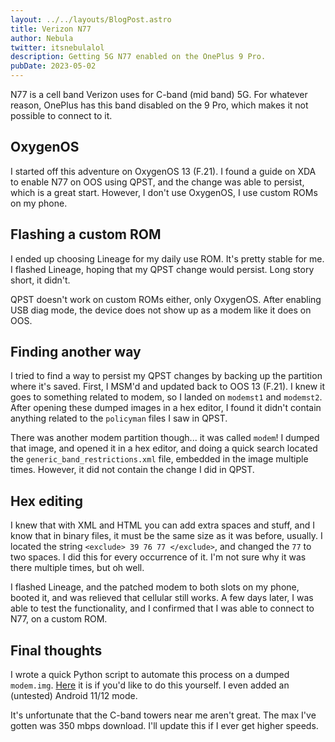 ```yaml
---
layout: ../../layouts/BlogPost.astro
title: Verizon N77
author: Nebula
twitter: itsnebulalol
description: Getting 5G N77 enabled on the OnePlus 9 Pro.
pubDate: 2023-05-02
---
```


N77 is a cell band Verizon uses for C-band (mid band) 5G. For whatever reason, OnePlus has this band disabled on the 9 Pro, which makes it not possible to connect to it.

## OxygenOS

I started off this adventure on OxygenOS 13 (F.21). I found a guide on XDA to enable N77 on OOS using QPST, and the change was able to persist, which is a great start. However, I don't use OxygenOS, I use custom ROMs on my phone.

## Flashing a custom ROM

I ended up choosing Lineage for my daily use ROM. It's pretty stable for me. I flashed Lineage, hoping that my QPST change would persist. Long story short, it didn't.

QPST doesn't work on custom ROMs either, only OxygenOS. After enabling USB diag mode, the device does not show up as a modem like it does on OOS.

## Finding another way

I tried to find a way to persist my QPST changes by backing up the partition where it's saved. First, I MSM'd and updated back to OOS 13 (F.21). I knew it goes to something related to modem, so I landed on `modemst1` and `modemst2`. After opening these dumped images in a hex editor, I found it didn't contain anything related to the `policyman` files I saw in QPST.

There was another modem partition though... it was called `modem`! I dumped that image, and opened it in a hex editor, and doing a quick search located the `generic_band_restrictions.xml` file, embedded in the image multiple times. However, it did not contain the change I did in QPST.

## Hex editing

I knew that with XML and HTML you can add extra spaces and stuff, and I know that in binary files, it must be the same size as it was before, usually. I located the string `<exclude> 39 76 77 </exclude>`, and changed the `77` to two spaces. I did this for every occurrence of it. I'm not sure why it was there multiple times, but oh well.

I flashed Lineage, and the patched modem to both slots on my phone, booted it, and was relieved that cellular still works. A few days later, I was able to test the functionality, and I confirmed that I was able to connect to N77, on a custom ROM.

## Final thoughts

I wrote a quick Python script to automate this process on a dumped `modem.img`. [Here](https://github.com/itsnebulalol/modempatcher) it is if you'd like to do this yourself. I even added an (untested) Android 11/12 mode.

It's unfortunate that the C-band towers near me aren't great. The max I've gotten was 350 mbps download. I'll update this if I ever get higher speeds.
